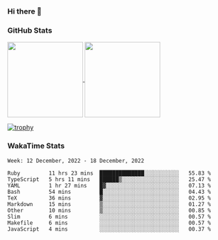### Hi there 👋

### GitHub Stats

<a href="https://github.com/anuraghazra/github-readme-stats">
  <img align="center" height="170px" src="https://github-readme-stats.vercel.app/api/top-langs/?username=tksfjt1024&layout=compact&count_private=true&show_icons=true&show_icons=true&theme=graywhite" />
</a>
<a href="https://github.com/anuraghazra/github-readme-stats">
  <img align="center" height="170px" src="https://github-readme-stats.vercel.app/api?username=tksfjt1024&count_private=true&show_icons=true&show_icons=true&theme=graywhite" />
</a>

[![trophy](https://github-profile-trophy.vercel.app/?username=tksfjt1024)](https://github.com/ryo-ma/github-profile-trophy)

### WakaTime Stats

<!--START_SECTION:waka-->
```text
Week: 12 December, 2022 - 18 December, 2022

Ruby         11 hrs 23 mins  ██████████████░░░░░░░░░░░   55.83 % 
TypeScript   5 hrs 11 mins   ██████▒░░░░░░░░░░░░░░░░░░   25.47 % 
YAML         1 hr 27 mins    █▓░░░░░░░░░░░░░░░░░░░░░░░   07.13 % 
Bash         54 mins         █░░░░░░░░░░░░░░░░░░░░░░░░   04.43 % 
TeX          36 mins         ▓░░░░░░░░░░░░░░░░░░░░░░░░   02.95 % 
Markdown     15 mins         ▒░░░░░░░░░░░░░░░░░░░░░░░░   01.27 % 
Other        10 mins         ▒░░░░░░░░░░░░░░░░░░░░░░░░   00.85 % 
Slim         6 mins          ░░░░░░░░░░░░░░░░░░░░░░░░░   00.57 % 
Makefile     6 mins          ░░░░░░░░░░░░░░░░░░░░░░░░░   00.57 % 
JavaScript   4 mins          ░░░░░░░░░░░░░░░░░░░░░░░░░   00.37 % 
```
<!--END_SECTION:waka-->

